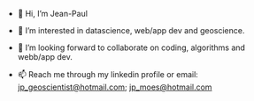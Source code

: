 - 👋 Hi, I’m Jean-Paul
- 👀 I’m interested in datascience, web/app dev and geoscience.

- 💞️ I’m looking forward to collaborate on coding, algorithms and webb/app dev.
- 📫 Reach me through my linkedin profile or email: jp_geoscientist@hotmail.com; jp_moes@hotmail.com


<!---
Innervisual/Innervisual is a ✨ special ✨ repository because its `README.md` (this file) appears on your GitHub profile.
You can click the Preview link to take a look at your changes.
--->
